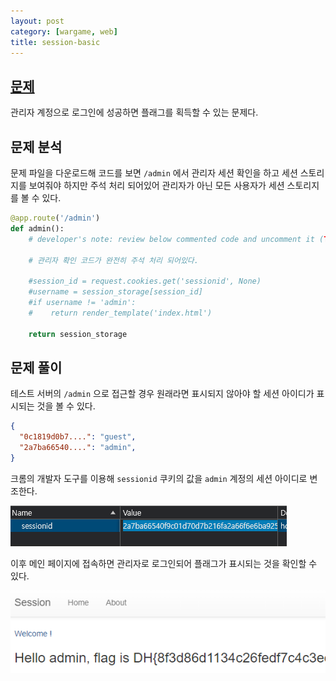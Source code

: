 ```yaml
---
layout: post
category: [wargame, web]
title: session-basic
---
```


## [문제](https://dreamhack.io/wargame/challenges/409)
관리자 계정으로 로그인에 성공하면 플래그를 획득할 수 있는 문제다.

## 문제 분석
문제 파일을 다운로드해 코드를 보면 ``/admin`` 에서 관리자 세션 확인을 하고 세션 스토리지를 보여줘야 하지만 주석 처리 되어있어 관리자가 아닌 모든 사용자가 세션 스토리지를 볼 수 있다.

```py
@app.route('/admin')
def admin():
    # developer's note: review below commented code and uncomment it (TODO)

    # 관리자 확인 코드가 완전히 주석 처리 되어있다.

    #session_id = request.cookies.get('sessionid', None)
    #username = session_storage[session_id]
    #if username != 'admin':
    #    return render_template('index.html')

    return session_storage
```

## 문제 풀이
테스트 서버의 ``/admin`` 으로 접근할 경우 원래라면 표시되지 않아야 할 세션 아이디가 표시되는 것을 볼 수 있다.
```json
{
  "0c1819d0b7....": "guest",
  "2a7ba66540....": "admin",
}
```

크롬의 개발자 도구를 이용해 ``sessionid`` 쿠키의 값을 ``admin`` 계정의 세션 아이디로 변조한다.

![세션 아이디를 관리자의 세션 아이디로 변경하였다](/assets/img/2024-05-09-session-basic/devtool-cookie.png)

이후 메인 페이지에 접속하면 관리자로 로그인되어 플래그가 표시되는 것을 확인할 수 있다.

![FLAG](/assets/img/2024-05-09-session-basic/flag.png)